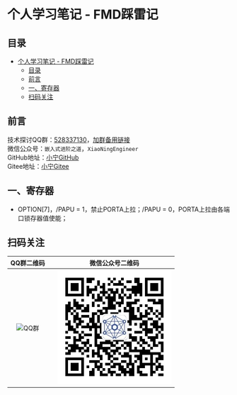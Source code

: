 # 个人学习笔记 - FMD踩雷记

## 目录

- [个人学习笔记 - FMD踩雷记](#个人学习笔记---fmd踩雷记)
  - [目录](#目录)
  - [前言](#前言)
  - [一、寄存器](#一寄存器)
  - [扫码关注](#扫码关注)

## 前言

技术探讨QQ群：[528337130]，[加群备用链接]  
微信公众号：`嵌入式进阶之道`，`XiaoNingEngineer`  
GitHub地址：[小宁GitHub]  
Gitee地址：[小宁Gitee]

[528337130]: <https://jq.qq.com/?_wv=1027&k=yDw5eN6O>
[加群备用链接]: <https://jq.qq.com/?_wv=1027"&"k=yDw5eN6O>
[小宁GitHub]: <https://github.com/Fighting-XiaoNing>
[小宁Gitee]: <https://gitee.com/Fighting-XiaoNing>

## 一、寄存器

- OPTION[7]，/PAPU = 1，禁止PORTA上拉；/PAPU = 0，PORTA上拉由各端口锁存器值使能；

## 扫码关注

| QQ群二维码                 |   | 微信公众号二维码                     |
| :-----------------------: |---| :---------------------------------: |
| ![QQ群](./Other/QQ群.png) |   | ![微信公众号](./Other/微信公众号.jpg) |
